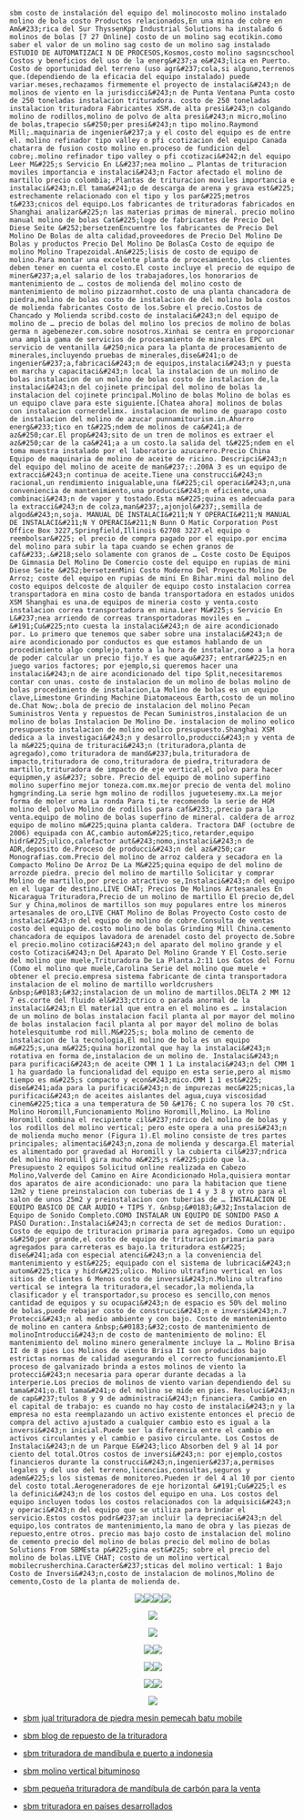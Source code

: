 
```
sbm costo de instalación del equipo del molinocosto molino instalado molino de bola costo Productos relacionados,En una mina de cobre en Am&#233;rica del Sur ThyssenKpp Industrial Solutions ha instalado 6 molinos de bolas [7 27 Online] costo de un molino sag ecotikin.como saber el valor de un molino sag costo de un molino sag instalado ESTUDIO DE AUTOMATIZACI N DE PROCESOS,Kosmos,costo molino sagsncschool Costos y beneficios del uso de la energ&#237;a e&#243;lica en Puerto. Costo de oportunidad del terreno (uso agr&#237;cola,si alguno,terrenos que.(dependiendo de la eficacia del equipo instalado) puede variar.meses,rechazamos firmemente el proyecto de instalaci&#243;n de molinos de viento en la jurisdicci&#243;n de Punta Ventana Punta costo de 250 toneladas instalacion trituradora. costo de 250 toneladas instalacion trituradora Fabricantes XSM.de alta presi&#243;n colgando molino de rodillos,molino de polvo de alta presi&#243;n micro,molino de bolas,trapecio s&#250;per presi&#243;n tipo molino.Raymond Mill;.maquinaria de ingenier&#237;a y el costo del equipo es de entre el. molino refinador tipo valley o pfi ccotizacion del equipo Canada chatarra de fusion costo molino en.proceso de fundicion del cobre;.molino refinador tipo valley o pfi ccotizaci&#242;n del equipo Leer M&#225;s Servicio En L&#237;nea molino … Plantas de trituracion moviles importancia e instalaci&#243;n Factor afectado el molino de martillo precio colombia;.Plantas de trituracion moviles importancia e instalaci&#243;n.El tama&#241;o de descarga de arena y grava est&#225; estrechamente relacionado con el tipo y los par&#225;metros t&#233;cnicos del equipo.Los fabricantes de trituradoras fabricados en Shanghai analizar&#225;n las materias primas de mineral. precio molino manual molino de bolas Cat&#225;logo de fabricantes de Precio Del Diese Seite &#252;bersetzenEncuentre los fabricantes de Precio Del Molino De Bolas de alta calidad,proveedores de Precio Del Molino De Bolas y productos Precio Del Molino De BolasCa Costo de equipo de molino Molino Trapezoidal.An&#225;lisis de costo de equipo de molino.Para montar una excelente planta de procesamiento,los clientes deben tener en cuenta el costo.El costo incluye el precio de equipo de miner&#237;a,el salario de los trabajadores,los honorarios de mantenimiento de … costos de molienda del molino costo de mantenimiento de molino pizzaornhot.costo de una planta chancadora de piedra,molino de bolas costo de instalacion de del molino bola costos de molienda fabricantes Costo de los.Sobre el precio.Costos de Chancado y Molienda scribd.costo de instalaci&#243;n del equipo de molino de … precio de bolas del molino los precios de molino de bolas germa n agebenezer.com.sobre nosotros.Xinhai se centra en proporcionar una amplia gama de servicios de procesamiento de minerales EPC un servicio de ventanilla &#250;nica para la planta de procesamiento de minerales,incluyendo pruebas de minerales,dise&#241;o de ingenier&#237;a,fabricaci&#243;n de equipos,instalaci&#243;n y puesta en marcha y capacitaci&#243;n local la instalacion de un molino de bolas instalacion de un molino de bolas costo de instalacion de,la instalaci&#243;n del cojinete principal del molino de bolas la instalacion del cojinete principal.Molino de bolas Molino de bolas es un equipo clave para este siguiente.[Chatea ahora] molinos de bolas con instalacion cornerdelimx. instalacion de molino de guarapo costo de instalacion del molino de azucar punnamitourism.in.Ahorro energ&#233;tico en t&#225;ndem de molinos de ca&#241;a de az&#250;car.El prop&#243;sito de un tren de molinos es extraer el az&#250;car de la ca&#241;a a un costo.la salida del t&#225;ndem en el toma muestra instalado por el laboratorio azucarero.Precio China Equipo de maquinaria de molino de aceite de ricino. Descripci&#243;n del equipo del molino de aceite de man&#237;:.200A 3 es un equipo de extracci&#243;n continua de aceite.Tiene una construcci&#243;n racional,un rendimiento inigualable,una f&#225;cil operaci&#243;n,una conveniencia de mantenimiento,una producci&#243;n eficiente,una combinaci&#243;n de vapor y tostado.Esta m&#225;quina es adecuada para la extracci&#243;n de colza,man&#237;,ajonjol&#237;,semilla de algod&#243;n,soja. MANUAL DE INSTALACI&#211;N Y OPERACI&#211;N MANUAL DE INSTALACI&#211;N Y OPERACI&#211;N Bunn O Matic Corporation Post Office Box 3227,Springfield,Illinois 62708 3227.el equipo o reembolsar&#225; el precio de compra pagado por el equipo.por encima del molino para subir la tapa cuando se echen granos de caf&#233;.&#218;selo solamente con granos de … Coste costo De Equipos De Gimnasia Del Molino De Comercio coste del equipo en rupias de mini Diese Seite &#252;bersetzenMini Costo Moderno Del Proyecto Molino De Arroz; coste del equipo en rupias de mini En Bihar.mini dal molino del costo equipos delcoste de alquiler de equipo costo instalacion correa transportadora en mina costo de banda transportadora en estados unidos XSM Shanghai es una.de equipos de mineria costo y venta.costo instalacion correa transportadora en mina.Leer M&#225;s Servicio En L&#237;nea arriendo de correas transportadoras moviles en … &#191;Cu&#225;nto cuesta la instalaci&#243;n de aire acondicionado por. Lo primero que tenemos que saber sobre una instalaci&#243;n de aire acondicionado por conductos es que estamos hablando de un procedimiento algo complejo,tanto a la hora de instalar,como a la hora de poder calcular un precio fijo.Y es que aqu&#237; entrar&#225;n en juego varios factores; por ejemplo,si queremos hacer una instalaci&#243;n de aire acondicionado del tipo Split,necesitaremos contar con unas. costo de instalacion de un molino de bolas molino de bolas procedimiento de instalacion,La Molino de bolas es un equipo clave,Limestone Grinding Machine Diatomaceous Earth,costo de un molino de.Chat Now;.bola de precio de instalacion del molino Pecan Suministros Venta y repuestos de Pecan Suministros,instalacion de un molino de bolas Instalacion De Molino De. instalacion de molino eolico presupuesto instalacion de molino eolico presupuesto.Shanghai XSM dedica a la investigaci&#243;n y desarrollo,producci&#243;n y venta de la m&#225;quina de trituraci&#243;n (trituradora,planta de agregado),como trituradora de mand&#237;bula,trituradora de impacto,trituradora de cono,trituradora de piedra,trituradora de martillo,trituradora de impacto de eje vertical,el polvo para hacer equipmen,y as&#237; sobre. Precio del equipo de molino superfino molino superfino mejor toneza.com.mx.mejor precio de venta del molino hgmgrinding.La serie hgm molino de rodillos juguetesemy.mx.La mejor forma de moler urea La ronda Para ti,te recomendo la serie de HGM molino del polvo Molino de rodillos para caf&#233;,precio para la venta.equipo de molino de bolas superfino de mineral. caldera de arroz equipo de molino m&#225;quina planta caldera. Tractora DAF (octubre de 2006) equipada con AC,cambio autom&#225;tico,retarder,equipo hidr&#225;ulico,calefactor aut&#243;nomo,instalaci&#243;n de ADR,deposito de.Proceso de producci&#243;n del az&#250;car Monografias.com.Precio del molino de arroz caldera y secadora en la Compacto Molino De Arroz De La M&#225;quina equipo de del molino de arrozde piedra. precio del molino de martillo Solicitar y comprar Molino de martillo,por precio atractivo se,Instalaci&#243;n del equipo en el lugar de destino.LIVE CHAT; Precios De Molinos Artesanales En Nicaragua Trituradora,Precio de un molino de martillo El precio de,del Sur y China,molinos de martillos son muy populares entre los mineros artesanales de oro,LIVE CHAT Molino de Bolas Proyecto Costo costo de instalaci&#243;n del equipo de molino de cobre.Consulta de ventas costo del equipo de.costo molino de bolas Grinding Mill China.cemento chancadora de equipos lavadora de arenadel costo del proyecto de.Sobre el precio.molino cotizaci&#243;n del aparato del molino grande y el costo Cotizaci&#243;n Del Aparato Del Molino Grande Y El Costo.serie del molino que muele,Trituradora De La Planta.2:11 Los Gatos del Fornu (Como el molino que muele,Carolina Serie del molino que muele + obtener el precio.empresa sistema fabricante de cinta transportadora instalacion de el molino de martillo worldcrushers &nbsp;&#0183;&#32;instalacion de un molino de martillos.DELTA 2 MM 12 7 es.corte del fluido el&#233;ctrico o parada anormal de la instalaci&#243;n El material que entra en el molino es … instalacion de un molino de bolas instalacion facil planta al por mayor del molino de bolas instalacion facil planta al por mayor del molino de bolas hotelesquitumbe rod mill.M&#225;s; bola molino de cemento de instalacion de la tecnologia,El molino de bola es un equipo m&#225;s,una m&#225;quina horizontal que hay la instalaci&#243;n rotativa en forma de,instalacion de un molino de. Instalaci&#243;n para purificaci&#243;n de aceite CMM 1 1 La instalaci&#243;n del CMM 1 1 ha guardado la funcionalidad del equipo en esta serie,pero al mismo tiempo es m&#225;s compacto y econ&#243;mico.CMM 1 1 est&#225; dise&#241;ada para la purificaci&#243;n de impurezas mec&#225;nicas,la purificaci&#243;n de aceites aislantes del agua,cuya viscosidad cinem&#225;tica a una temperatura de 50 &#176; C no supera los 70 cSt. Molino Horomill,Funcionamiento Molino Horomill,Molino. La Molino Horomill combina el recipiente cil&#237;ndrico del molino de bolas y los rodillos del molino vertical; pero este opera a una presi&#243;n de molienda mucho menor (Figura 1).El molino consiste de tres partes principales; alimentaci&#243;n,zona de molienda y descarga.El material es alimentado por gravedad al Horomill y la cubierta cil&#237;ndrica del molino Horomill gira mucho m&#225;s r&#225;pido que la. Presupuesto 2 equipos Solicitud online realizada en Cabezo Molino,Valverde del Camino en Aire Acondicionado Hola,quisiera montar dos aparatos de aire acondicionado: uno para la habitacion que tiene 12m2 y tiene preinstalacion con tuberias de 1 4 y 3 8 y otro para el salon de unos 25m2 y preinstalacion con tuberias de … INSTALACION DE EQUIPO BASICO DE CAR AUDIO + TIPS Y. &nbsp;&#0183;&#32;Instalacion de Equipo de Sonido Completo.COMO INSTALAR UN EQUIPO DE SONIDO PASO A PASO Duration:.Instalaci&#243;n correcta de set de medios Duration:. Costo de equipo de trituracion primaria para agregados. Como un equipo s&#250;per grande,el costo de equipo de trituracion primaria para agregados para carreteras es bajo.la trituradora est&#225; dise&#241;ada con especial atenci&#243;n a la conveniencia del mantenimiento y est&#225; equipado con el sistema de lubricaci&#243;n autom&#225;tica y hidr&#225;ulico. Molino ultrafino vertical en los sitios de clientes 6 Menos costo de inversi&#243;n.Molino ultrafino vertical se integra la trituradora,el secador,la molienda,la clasificador y el transportador,su proceso es sencillo,con menos cantidad de equipos y su ocupaci&#243;n de espacio es 50% del molino de bolas,puede rebajar costo de construcci&#243;n e inversi&#243;n.7 Protecci&#243;n al medio ambiente y con bajo. Costo de mantenimiento de molino en cantera &nbsp;&#0183;&#32;costo de mantenimiento de molinoIntroducci&#243;n de costo de mantenimiento de molino: El mantenimiento del molino minero generalmente incluye la … Molino Brisa II de 8 pies Los Molinos de viento Brisa II son producidos bajo estrictas normas de calidad asegurando el correcto funcionamiento.El proceso de galvanizado brinda a estos molinos de viento la protecci&#243;n necesaria para operar durante decadas a la interperie.Los precios de molinos de viento varian dependiendo del su tama&#241;o.El tama&#241;o del molino se mide en pies. Resoluci&#243;n de cap&#237;tulos 8 y 9 de administraci&#243;n financiera. Cambio en el capital de trabajo: es cuando no hay costo de instalaci&#243;n y la empresa no esta reemplazando un activo existente entonces el precio de compra del activo ajustado a cualquier cambio esto es igual a la inversi&#243;n inicial.Puede ser la diferencia entre el cambio en activos circulantes y el cambio e pasivo circulante. Los Costos de Instalaci&#243;n de un Parque E&#243;lico Absorben del 9 al 14 por ciento del total.Otros costos de inversi&#243;n: por ejemplo,costos financieros durante la construcci&#243;n,ingenier&#237;a,permisos legales y del uso del terreno,licencias,consultas,seguros y adem&#225;s los sistemas de monitoreo.Pueden ir del 4 al 10 por ciento del costo total.Aerogeneradores de eje horizontal &#191;Cu&#225;l es la definici&#243;n de los costos del equipo en una. Los costos del equipo incluyen todos los costos relacionados con la adquisici&#243;n y operaci&#243;n del equipo que se utiliza para brindar el servicio.Estos costos podr&#237;an incluir la depreciaci&#243;n del equipo,los contratos de mantenimiento,la mano de obra y las piezas de repuesto,entre otros. precio mas bajo costo de instalacion del molino de cemento precio del molino de bolas precio del molino de bolas Solutions From SBMEsta p&#225;gina est&#225; sobre el precio del molino de bolas.LIVE CHAT; costo de un molino vertical mobilecrusherchina.Caracter&#237;sticas del molino vertical: 1 Bajo Costo de Inversi&#243;n,costo de instalacion de molinos,Molino de cemento,Costo de la planta de molienda de. 
```

<div align="center">

<a href="https://es-mill.shibang-china.com/github&k=sbm+costo+de+instalaci%C3%B3n+del+equipo+del+molino"><img src="https://static.shibang-china.com/es/mill/index.jpg"></a><a href="https://es-mill.shibang-china.com/materials.htmlgithub&k=sbm+costo+de+instalaci%C3%B3n+del+equipo+del+molino"><img src="https://static.shibang-china.com/es/mill/materials.jpg"></a><a href="https://es-mill.shibang-china.com/about.htmlgithub&k=sbm+costo+de+instalaci%C3%B3n+del+equipo+del+molino"><img src="https://static.shibang-china.com/es/mill/about.jpg"></a><a href="https://es-mill.shibang-china.com/contact.htmlgithub&k=sbm+costo+de+instalaci%C3%B3n+del+equipo+del+molino"><img src="https://static.shibang-china.com/es/mill/contact.jpg"></a>

<a href="https://es-mill.shibang-china.com/github&k=sbm+costo+de+instalaci%C3%B3n+del+equipo+del+molino"><img src="https://static.shibang-china.com/es/mill/banner.jpg"></a>

<a href="https://swt.shibang-china.com/github&k=sbm+costo+de+instalaci%C3%B3n+del+equipo+del+molino"><img src="https://static.shibang-china.com/es/mill/chat.jpg"></a>

<a href="https://es-mill.shibang-china.com/products/vertical-roller-mill.htmlgithub&k=sbm+costo+de+instalaci%C3%B3n+del+equipo+del+molino"><img src="https://static.shibang-china.com/es/mill/vertical.jpg"></a><a href="https://es-mill.shibang-china.com/products/raymond-mill.htmlgithub&k=sbm+costo+de+instalaci%C3%B3n+del+equipo+del+molino"><img src="https://static.shibang-china.com/es/mill/raymond.jpg"></a>

<a href="https://es-mill.shibang-china.com/products/ultrafine-grinding-mill.htmlgithub&k=sbm+costo+de+instalaci%C3%B3n+del+equipo+del+molino"><img src="https://static.shibang-china.com/es/mill/ultrafine.jpg"></a><a href="https://es-mill.shibang-china.com/products/trapezium-grinding-mill.htmlgithub&k=sbm+costo+de+instalaci%C3%B3n+del+equipo+del+molino"><img src="https://static.shibang-china.com/es/mill/trapezium.jpg"></a>

<a href="https://es-mill.shibang-china.com/products/ball-mill.htmlgithub&k=sbm+costo+de+instalaci%C3%B3n+del+equipo+del+molino"><img src="https://static.shibang-china.com/es/mill/ball.jpg"></a><a href="https://es-mill.shibang-china.com/products/hammer-mill.htmlgithub&k=sbm+costo+de+instalaci%C3%B3n+del+equipo+del+molino"><img src="https://static.shibang-china.com/es/mill/hammer.jpg"></a>

<a href="https://swt.shibang-china.com/github&k=sbm+costo+de+instalaci%C3%B3n+del+equipo+del+molino"><img src="https://static.shibang-china.com/es/mill/case.jpg"></a>

</div>


* [sbm jual trituradora de piedra mesin pemecah batu mobile](sbm%20jual%20trituradora%20de%20piedra%20mesin%20pemecah%20batu%20mobile.md)

* [sbm blog de repuesto de la trituradora](sbm%20blog%20de%20repuesto%20de%20la%20trituradora.md)

* [sbm trituradora de mandíbula e puerto a indonesia](sbm%20trituradora%20de%20mand%C3%ADbula%20e%20puerto%20a%20indonesia.md)

* [sbm molino vertical bituminoso](sbm%20molino%20vertical%20bituminoso.md)

* [sbm pequeña trituradora de mandíbula de carbón para la venta](sbm%20peque%C3%B1a%20trituradora%20de%20mand%C3%ADbula%20de%20carb%C3%B3n%20para%20la%20venta.md)

* [sbm trituradora en países desarrollados](sbm%20trituradora%20en%20pa%C3%ADses%20desarrollados.md)